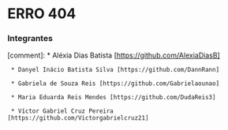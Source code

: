 # ERRO 404

### Integrantes
[comment]: 
     * Aléxia Dias Batista [https://github.com/AlexiaDiasB]   

     * Danyel Inácio Batista Silva [https://github.com/DannRann]   

     * Gabriela de Souza Reis [https://github.com/Gabrielaounao]   

     * Maria Eduarda Reis Mendes [https://github.com/DudaReis3]   

     * Víctor Gabriel Cruz Pereira [https://github.com/Victorgabrielcruz21]
     
  

